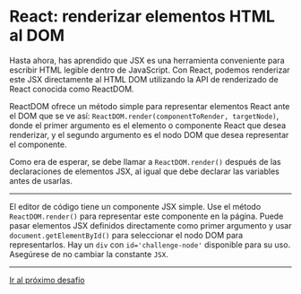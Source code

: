 # React: renderizar elementos HTML al DOM

Hasta ahora, has aprendido que JSX es una herramienta conveniente para escribir HTML legible dentro de JavaScript. Con React, podemos renderizar este JSX directamente al HTML DOM utilizando la API de renderizado de React conocida como ReactDOM.

ReactDOM ofrece un método simple para representar elementos React ante el DOM que se ve así: `ReactDOM.render(componentToRender, targetNode)`, donde el primer argumento es el elemento o componente React que desea renderizar, y el segundo argumento es el nodo DOM que desea representar el componente.

Como era de esperar, se debe llamar a `ReactDOM.render()` después de las declaraciones de elementos JSX, al igual que debe declarar las variables antes de usarlas.

---

El editor de código tiene un componente JSX simple. Use el método `ReactDOM.render()` para representar este componente en la página. Puede pasar elementos JSX definidos directamente como primer argumento y usar `document.getElementById()` para seleccionar el nodo DOM para representarlos. Hay un `div` con `id='challenge-node'` disponible para su uso. Asegúrese de no cambiar la constante `JSX`.

---

[Ir al próximo desafío](https://github.com/sebastiantorres86/react-practice/tree/master/Practica/05/my-app)
